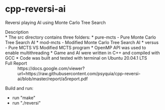 # cpp-reversi-ai
Reversi playing AI using Monte Carlo Tree Search

<dl>
  <dt>Description</dt>
* The src directory contains three folders: 
  * pure-mcts 	- Pure Monte Carlo Tree Search AI
  * mod-mcts 	  - Modified Monte Carlo Tree Search AI
  * versus 		  - Pure MCTS VS Modified MCTS program
* OpenMP API was used to enable multithreading
* Game and AI were written in C++ and compiled with GCC
* Code was built and tested with terminal on Ubuntu 20.04.1 LTS
  <dt>Full Report</dt>
  <dd>https://docs.google.com/viewer?url=https://raw.githubusercontent.com/psyquia/cpp-reversi-ai/blob/master/report/a5report.pdf
<dd>
</dl>

<dl>
  <dt>Build and run:</dt>
</dl>

* run "make"
* run "./reversi"
